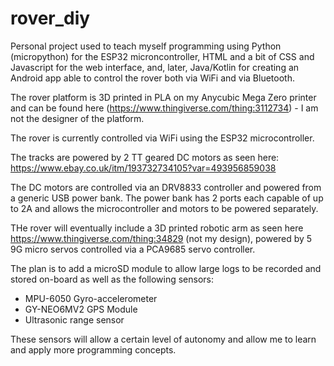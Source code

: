 # rover_diy
Personal project used to teach myself programming using Python (micropython) for the ESP32 microncontroller, HTML and a bit of CSS and Javascript for the web interface,
and, later, Java/Kotlin for creating an Android app able to control the rover both via WiFi and via Bluetooth.

The rover platform is 3D printed in PLA on my Anycubic Mega Zero printer and can be found here (https://www.thingiverse.com/thing:3112734) - I am not the designer 
of the platform.

The rover is currently controlled via WiFi using the ESP32 microcontroller.

The tracks are powered by 2 TT geared DC motors as seen here: https://www.ebay.co.uk/itm/193732734105?var=493956859038

The DC motors are controlled via an DRV8833 controller and powered from a generic USB power bank. The power bank has 2 ports each capable of up to 2A and allows the
microcontroller and motors to be powered separately.

THe rover will eventually include a 3D printed robotic arm as seen here https://www.thingiverse.com/thing:34829 (not my design), powered by 5 9G micro servos controlled
via a PCA9685 servo controller.

The plan is to add a microSD module to allow large logs to be recorded and stored on-board as well as the following sensors:
- MPU-6050 Gyro-accelerometer
- GY-NEO6MV2 GPS Module
- Ultrasonic range sensor

These sensors will allow a certain level of autonomy and allow me to learn and apply more programming concepts.

